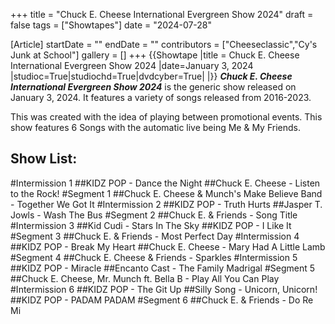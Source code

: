 +++
title = "Chuck E. Cheese International Evergreen Show 2024"
draft = false
tags = ["Showtapes"]
date = "2024-07-28"

[Article]
startDate = ""
endDate = ""
contributors = ["Cheeseclassic","Cy's Junk at School"]
gallery = []
+++
{{Showtape
|title = Chuck E. Cheese International Evergreen Show 2024
|date=January 3, 2024
|studioc=True|studiochd=True|dvdcyber=True|
|}}
<b><i>Chuck E. Cheese International Evergreen Show 2024</b></i> is the generic show released on January 3, 2024. It features a variety of songs released from 2016-2023.

This was created with the idea of playing between promotional events. This show features 6 Songs with the automatic live being Me & My Friends.
<h2> Show List: </h2>

#Intermission 1
##KIDZ POP - Dance the Night
##Chuck E. Cheese - Listen to the Rock!
#Segment 1
##Chuck E. Cheese & Munch's Make Believe Band - Together We Got It
#Intermission 2
##KIDZ POP - Truth Hurts
##Jasper T. Jowls - Wash The Bus
#Segment 2 
##Chuck E. & Friends - Song Title
#Intermission 3
##Kid Cudi - Stars In The Sky
##KIDZ POP - I Like It
#Segment 3
##Chuck E. & Friends - Most Perfect Day
#Intermission 4
##KIDZ POP - Break My Heart
##Chuck E. Cheese - Mary Had A Little Lamb
#Segment 4 
##Chuck E. Cheese & Friends - Sparkles
#Intermission 5
##KIDZ POP - Miracle
##Encanto Cast - The Family Madrigal
#Segment 5
##Chuck E. Cheese, Mr. Munch ft. Bella B - Play All You Can Play
#Intermission 6
##KIDZ POP - The Git Up
##Silly Song - Unicorn, Unicorn!
##KIDZ POP - PADAM PADAM
#Segment 6
##Chuck E. & Friends - Do Re Mi